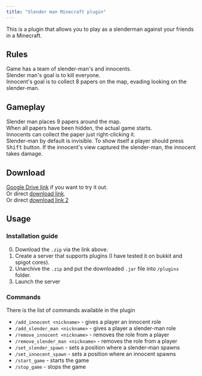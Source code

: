 ```yaml
---
title: "Slender man Minecraft plugin"
---
```



This is a plugin that allows you to play as a slenderman against your friends in a Minecraft.


## Rules

Game has a team of slender-man's and innocents.\
Slender man's goal is to kill everyone.\
Innocent's goal is to collect 8 papers on the map, evading looking on the slender-man.


## Gameplay

Slender man places 9 papers around the map.\
When all papers have been hidden, the actual game starts.\
Innocents can collect the paper just right-clicking it.\
Slender-man by default is invisible. To show itself a player should press <kbd>Shift</kbd> button. If the innocent's view captured the slender-man, the innocent takes damage.


## Download

[Google Drive link](https://drive.google.com/file/d/1KQkQF_MdKhL0p5gT29NSc_rnloqAtx2P/view?usp=sharing) if you want to try it out.\
Or direct [download link](../../post_data/slender_man/SlenderMan-MCPlugin.zip "Download").\
Or direct <a href="../../post_data/slender_man/SlenderMan-MCPlugin.zip" download>download link 2</a>


## Usage

### Installation guide

0. Download the `.zip` via the link above.
1. Create a server that supports plugins (I have tested it on bukkit and spigot cores).
2. Unarchive the `.zip` and put the downloaded `.jar` file into `/plugins` folder.
3. Launch the server

### Commands

There is the list of commands available in the plugin

- `/add_innocent <nickname>` - gives a player an innocent role
- `/add_slender_man <nickname>` - gives a player a slender-man role
- `/remove_innocent <nickname>` - removes the role from a player
- `/remove_slender_man <nickname>` - removes the role from a player
- `/set_slender_spawn` - sets a position where a slender-man spawns
- `/set_innocent_spawn` - sets a position where an innocent spawns
- `/start_game` - starts the game
- `/stop_game` - stops the game